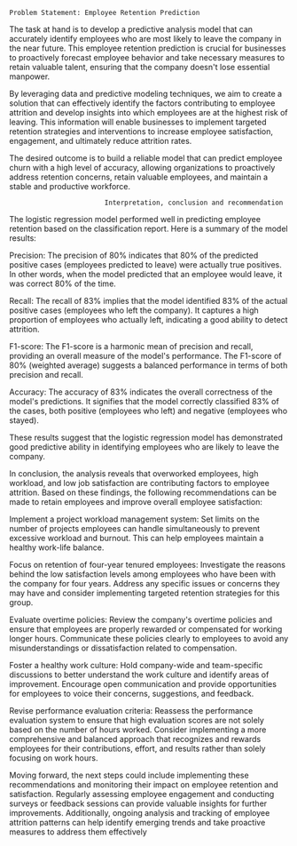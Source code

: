     Problem Statement: Employee Retention Prediction
The task at hand is to develop a predictive analysis model that can accurately identify employees who are most likely to leave the company in the near future. This employee retention prediction is crucial for businesses to proactively forecast employee behavior and take necessary measures to retain valuable talent, ensuring that the company doesn't lose essential manpower.

By leveraging data and predictive modeling techniques, we aim to create a solution that can effectively identify the factors contributing to employee attrition and develop insights into which employees are at the highest risk of leaving. This information will enable businesses to implement targeted retention strategies and interventions to increase employee satisfaction, engagement, and ultimately reduce attrition rates.

The desired outcome is to build a reliable model that can predict employee churn with a high level of accuracy, allowing organizations to proactively address retention concerns, retain valuable employees, and maintain a stable and productive workforce.

                            Interpretation, conclusion and recommendation  

The logistic regression model performed well in predicting employee retention based on the classification report. Here is a summary of the model results:

Precision: The precision of 80% indicates that 80% of the predicted positive cases (employees predicted to leave) were actually true positives. In other words, when the model predicted that an employee would leave, it was correct 80% of the time.

Recall: The recall of 83% implies that the model identified 83% of the actual positive cases (employees who left the company). It captures a high proportion of employees who actually left, indicating a good ability to detect attrition.

F1-score: The F1-score is a harmonic mean of precision and recall, providing an overall measure of the model's performance. The F1-score of 80% (weighted average) suggests a balanced performance in terms of both precision and recall.

Accuracy: The accuracy of 83% indicates the overall correctness of the model's predictions. It signifies that the model correctly classified 83% of the cases, both positive (employees who left) and negative (employees who stayed).

These results suggest that the logistic regression model has demonstrated good predictive ability in identifying employees who are likely to leave the company.

In conclusion, the analysis reveals that overworked employees, high workload, and low job satisfaction are contributing factors to employee attrition. Based on these findings, the following recommendations can be made to retain employees and improve overall employee satisfaction:

Implement a project workload management system: Set limits on the number of projects employees can handle simultaneously to prevent excessive workload and burnout. This can help employees maintain a healthy work-life balance.

Focus on retention of four-year tenured employees: Investigate the reasons behind the low satisfaction levels among employees who have been with the company for four years. Address any specific issues or concerns they may have and consider implementing targeted retention strategies for this group.

Evaluate overtime policies: Review the company's overtime policies and ensure that employees are properly rewarded or compensated for working longer hours. Communicate these policies clearly to employees to avoid any misunderstandings or dissatisfaction related to compensation.

Foster a healthy work culture: Hold company-wide and team-specific discussions to better understand the work culture and identify areas of improvement. Encourage open communication and provide opportunities for employees to voice their concerns, suggestions, and feedback.

Revise performance evaluation criteria: Reassess the performance evaluation system to ensure that high evaluation scores are not solely based on the number of hours worked. Consider implementing a more comprehensive and balanced approach that recognizes and rewards employees for their contributions, effort, and results rather than solely focusing on work hours.

Moving forward, the next steps could include implementing these recommendations and monitoring their impact on employee retention and satisfaction. Regularly assessing employee engagement and conducting surveys or feedback sessions can provide valuable insights for further improvements. Additionally, ongoing analysis and tracking of employee attrition patterns can help identify emerging trends and take proactive measures to address them effectively
